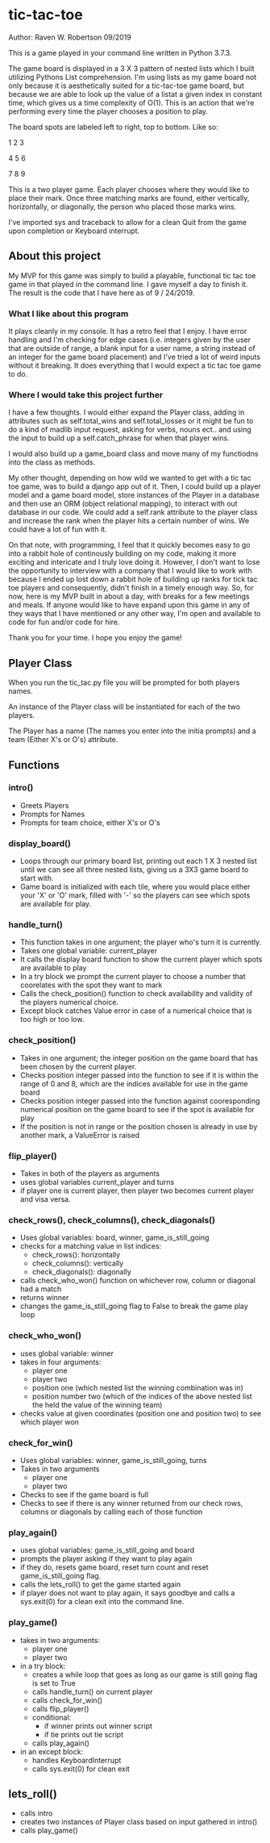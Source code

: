 # tic-tac-toe

Author: Raven W. Robertson 09/2019

This is a game played in your command line written in Python 3.7.3. 

The game board is displayed in a 3 X 3 pattern of nested lists which I built utilizing Pythons List comprehension. I'm using lists as my game board not only because it is aesthetically suited for a tic-tac-toe game board, but because we are able to look up the value of a listat a given index in constant time, which gives us a time complexity of O(1). This is an action that we're performing every time the player chooses a position to play. 

The board spots are labeled left to right, top to bottom. Like so:

1 2 3

4 5 6

7 8 9

This is a two player game. Each player chooses where they would like to place their mark. Once three matching marks are found, either vertically, horizontally, or diagonally, the person who placed those marks wins.

I've imported sys and traceback to allow for a clean Quit from the game upon completion or Keyboard interrupt.


## About this project

My MVP for this game was simply to build a playable, functional tic tac toe game in that played in the command line. I gave myself a day to finish it. The result is the code that I have here as of 9 / 24/2019.


### What I like about this program

It plays cleanly in my console. It has a retro feel that I enjoy. I have error handling and I'm checking for edge cases (i.e. integers given by the user that are outside of range, a blank input for a user name, a string instead of an integer for the game board placement) and I've tried a lot of weird inputs without it breaking. It does everything that I would expect a tic tac toe game to do.

### Where I would take this project further

I have a few thoughts. I would either expand the Player class, adding in attributes such as self.total_wins and self.total_losses or it might be fun to do a kind of madlib input request, asking for verbs, nouns ect.. and using the input to build up a self.catch_phrase for when that player wins. 


I would also build up a game_board class and move many of my functiodns into the class as methods. 


My other thought, depending on how wild we wanted to get with a tic tac toe game, was to build a django app out of it. Then, I could build up a player model and a game board model, store instances of the Player in a database and then use an ORM (object relational mapping), to interact with out database in our code. We could add a self.rank attribute to the player class and increase the rank when the player hits a certain number of wins. We could have a lot of fun with it.


On that note, with programming, I feel that it quickly becomes easy to go into a rabbit hole of continously building on my code, making it more exciting and intericate and I truly love doing it. However, I don't want to lose the opportunity to interview with a company that I would like to work with because I ended up lost down a rabbit hole of building up ranks for tick tac toe players and consequently, didn't finish in a timely enough way. So, for now, here is my MVP built in about a day, with breaks for a few meetings and meals. If anyone would like to have expand upon this game in any of they ways that I have mentioned or any other way, I'm open and available to code for fun and/or code for hire. 

Thank you for your time. I hope you enjoy the game!


## Player Class

When you run the tic_tac.py file you will be prompted for both players names. 

An instance of the Player class will be instantiated for each of the two players.

The Player has a name (The names you enter into the initia prompts) and a team (Either X's or O's) attribute. 


## Functions 


### intro()

* Greets Players
* Prompts for Names
* Prompts for team choice, either X's or O's


### display_board() 

* Loops through our primary board list, printing out each 1 X 3 nested list until we can see all three nested lists, giving us a 3X3 game board to start with.
* Game board is initialized with each tile, where you would place either your 'X' or 'O' mark, filled with '-' so the players can see which spots are available for play. 


### handle_turn()

* This function takes in one argument; the player who's turn it is currently.
* Takes one global variable: current_player
* It calls the display board function to show the current player which spots are available to play
* In a try block we prompt the current player to choose a number that coorelates with the spot they want to mark
* Calls the check_position() function to check availability and validity of the players numerical choice.
* Except block catches Value error in case of a numerical choice that is too high or too low.

### check_position()

* Takes in one argument; the integer position on the game board that has been chosen by the current player. 
* Checks position integer passed into the function to see if it is within the range of 0 and 8, which are the indices available for use in the game board
* Checks position integer passed into the function against cooresponding numerical position on the game board to see if the spot is available for play
* If the position is not in range or the position chosen is already in use by another mark, a ValueError is raised


### flip_player()

* Takes in both of the players as arguments
* uses global variables current_player and turns
* if player one is current player, then player two becomes current player and visa versa. 


### check_rows(), check_columns(), check_diagonals()

* Uses global variables: board, winner, game_is_still_going
* checks for a matching value in list indices:
    * check_rows(): horizontally 
    * check_columns(): vertically
    * check_diagonals(): diagonally
* calls check_who_won() function on whichever row, column or diagonal had a match
* returns winner
* changes the game_is_still_going flag to False to break the game play loop


### check_who_won()

* uses global variable: winner
* takes in four arguments:
    * player one
    * player two
    * position one (which nested list the winning combination was in)
    * position number two (which of the indices of the above nested list the held the value of the winning team)
* checks value at given coordinates (position one and position two) to see which player won


### check_for_win()

* Uses global variables: winner, game_is_still_going, turns 
* Takes in two arguments
    * player one
    * player two
* Checks to see if the game board is full
* Checks to see if there is any winner returned from our check rows, columns or diagonals by calling each of those function


### play_again()

* uses global variables: game_is_still_going and board
* prompts the player asking if they want to play again
* if they do, resets game board, reset turn count and reset game_is_still_going flag. 
* calls the lets_roll() to get the game started again
* if player does not want to play again, it says goodbye and calls a sys.exit(0) for a clean exit into the command line. 


### play_game()

* takes in two arguments:
    * player one
    * player two
* in a try block:
    * creates a while loop that goes as long as our game is still going flag is set to True
    * calls handle_turn() on current player
    * calls check_for_win()
    * calls flip_player()
    * conditional:
        * if winner prints out winner script
        * if tie prints out tie script
    * calls play_again()
* in an except block:
    * handles KeyboardInterrupt
    * calls sys.exit(0) for clean exit


## lets_roll()
* calls intro
* creates two instances of Player class based on input gathered in intro()
* calls play_game()

